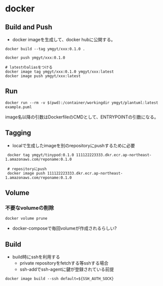 # docker

## Build and Push

* docker imageを生成して、docker hubに公開する。

```console
docker build --tag ymgyt/xxx:0.1.0 .

docker push ymgyt/xxx:0.1.0

# latestのaliasをつける
docker image tag ymgyt/xxx:0.1.0 ymgyt/xxx:latest
docker image push ymgyt/xxx:latest
```

## Run

```console
docker run --rm -v $(pwd):/container/workingdir ymgyt/plantuml:latest example.puml
```

image名以降の引数はDockerfileのCMDとして、ENTRYPOINTの引数になる。

## Tagging

* localで生成したimageを別のrepositoryにpushするために必要

```shell
 docker tag ymgyt/tinypod:0.1.0 111122223333.dkr.ecr.ap-northeast-1.amazonaws.com/reponame:0.1.0
 
 # repositoryにpush
 docker image push 111122223333.dkr.ecr.ap-northeast-1.amazonaws.com/reponame:0.1.0
```

## Volume

### 不要なvolumeの削除

```shell
docker volume prune
```

* docker-composeで毎回volumeが作成されるらしい?

## Build

* build時にsshを利用する
  * private repositoryをfetchする等sshする場合
  * ssh-addでssh-agentに鍵が登録されている前提

```shell
docker image build --ssh default=${SSH_AUTH_SOCK}
```
